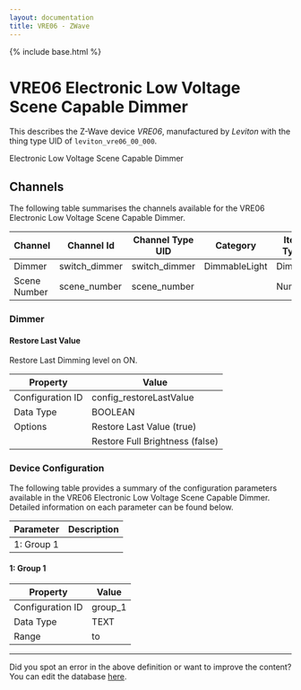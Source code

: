 ```yaml
---
layout: documentation
title: VRE06 - ZWave
---
```


{% include base.html %}

# VRE06 Electronic Low Voltage Scene Capable Dimmer

This describes the Z-Wave device *VRE06*, manufactured by *Leviton* with the thing type UID of ```leviton_vre06_00_000```. 

Electronic Low Voltage Scene Capable Dimmer


## Channels
The following table summarises the channels available for the VRE06 Electronic Low Voltage Scene Capable Dimmer.

| Channel | Channel Id | Channel Type UID | Category | Item Type |
|---------|------------|------------------|----------|-----------|
| Dimmer | switch_dimmer | switch_dimmer | DimmableLight | Dimmer |
| Scene Number | scene_number | scene_number |  | Number |


### Dimmer

#### Restore Last Value

Restore Last Dimming level on ON.


| Property         | Value    |
|------------------|----------|
| Configuration ID | config_restoreLastValue |
| Data Type        | BOOLEAN || Default Value | true |
| Options | Restore Last Value (true) |
|  | Restore Full Brightness (false) |


### Device Configuration
The following table provides a summary of the configuration parameters available in the VRE06 Electronic Low Voltage Scene Capable Dimmer.
Detailed information on each parameter can be found below.

| Parameter   | Description |
|-------------|-------------|
| 1: Group 1 |  |


#### 1: Group 1


| Property         | Value    |
|------------------|----------|
| Configuration ID | group_1 |
| Data Type        | TEXT |
| Range |  to  |


---

Did you spot an error in the above definition or want to improve the content?
You can edit the database [here](http://www.cd-jackson.com/index.php/zwave/zwave-device-database/zwave-device-list/devicesummary/192).
